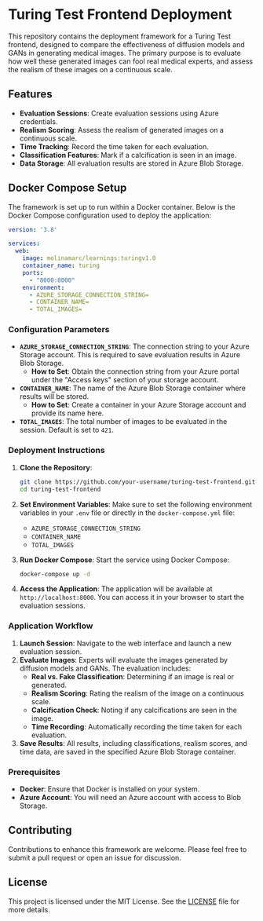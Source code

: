 # Turing Test Frontend Deployment

This repository contains the deployment framework for a Turing Test frontend, designed to compare the effectiveness of diffusion models and GANs in generating medical images. The primary purpose is to evaluate how well these generated images can fool real medical experts, and assess the realism of these images on a continuous scale.

## Features

- **Evaluation Sessions**: Create evaluation sessions using Azure credentials.
- **Realism Scoring**: Assess the realism of generated images on a continuous scale.
- **Time Tracking**: Record the time taken for each evaluation.
- **Classification Features**: Mark if a calcification is seen in an image.
- **Data Storage**: All evaluation results are stored in Azure Blob Storage.

## Docker Compose Setup

The framework is set up to run within a Docker container. Below is the Docker Compose configuration used to deploy the application:

```yaml
version: '3.8'

services:
  web:
    image: molinamarc/learnings:turingv1.0
    container_name: turing
    ports:
      - "8000:8000"
    environment:
      - AZURE_STORAGE_CONNECTION_STRING=
      - CONTAINER_NAME=
      - TOTAL_IMAGES=
```

### Configuration Parameters

- **`AZURE_STORAGE_CONNECTION_STRING`**: The connection string to your Azure Storage account. This is required to save evaluation results in Azure Blob Storage. 
  - **How to Set**: Obtain the connection string from your Azure portal under the "Access keys" section of your storage account. 
- **`CONTAINER_NAME`**: The name of the Azure Blob Storage container where results will be stored.
  - **How to Set**: Create a container in your Azure Storage account and provide its name here.
- **`TOTAL_IMAGES`**: The total number of images to be evaluated in the session. Default is set to `421`.

### Deployment Instructions

1. **Clone the Repository**: 
   ```bash
   git clone https://github.com/your-username/turing-test-frontend.git
   cd turing-test-frontend
   ```

2. **Set Environment Variables**:
   Make sure to set the following environment variables in your `.env` file or directly in the `docker-compose.yml` file:
   - `AZURE_STORAGE_CONNECTION_STRING`
   - `CONTAINER_NAME`
   - `TOTAL_IMAGES`

3. **Run Docker Compose**:
   Start the service using Docker Compose:
   ```bash
   docker-compose up -d
   ```

4. **Access the Application**:
   The application will be available at `http://localhost:8000`. You can access it in your browser to start the evaluation sessions.

### Application Workflow

1. **Launch Session**: Navigate to the web interface and launch a new evaluation session.
2. **Evaluate Images**: Experts will evaluate the images generated by diffusion models and GANs. The evaluation includes:
   - **Real vs. Fake Classification**: Determining if an image is real or generated.
   - **Realism Scoring**: Rating the realism of the image on a continuous scale.
   - **Calcification Check**: Noting if any calcifications are seen in the image.
   - **Time Recording**: Automatically recording the time taken for each evaluation.
3. **Save Results**: All results, including classifications, realism scores, and time data, are saved in the specified Azure Blob Storage container.

### Prerequisites

- **Docker**: Ensure that Docker is installed on your system.
- **Azure Account**: You will need an Azure account with access to Blob Storage.

## Contributing

Contributions to enhance this framework are welcome. Please feel free to submit a pull request or open an issue for discussion.

## License

This project is licensed under the MIT License. See the [LICENSE](LICENSE) file for more details.

